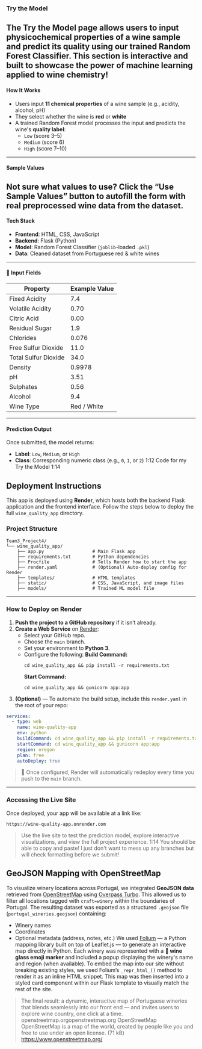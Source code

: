 ### Try the Model
The **Try the Model** page allows users to input physicochemical properties of a wine sample and predict its quality using our trained **Random Forest Classifier**.
This section is interactive and built to showcase the power of machine learning applied to wine chemistry!
---
#### How It Works
- Users input **11 chemical properties** of a wine sample (e.g., acidity, alcohol, pH)
- They select whether the wine is **red** or **white**
- A trained Random Forest model processes the input and predicts the wine's **quality label**:
  - `Low` (score 3–5)
  - `Medium` (score 6)
  - `High` (score 7–10)
---
#### Sample Values
Not sure what values to use? Click the **“Use Sample Values”** button to autofill the form with real preprocessed wine data from the dataset.
---
#### Tech Stack
- **Frontend**: HTML, CSS, JavaScript
- **Backend**: Flask (Python)
- **Model**: Random Forest Classifier (`joblib`-loaded `.pkl`)
- **Data**: Cleaned dataset from Portuguese red & white wines
---
#### :receipt: Input Fields
| Property                 | Example Value |
|--------------------------|---------------|
| Fixed Acidity            | 7.4           |
| Volatile Acidity         | 0.70          |
| Citric Acid              | 0.00          |
| Residual Sugar           | 1.9           |
| Chlorides                | 0.076         |
| Free Sulfur Dioxide      | 11.0          |
| Total Sulfur Dioxide     | 34.0          |
| Density                  | 0.9978        |
| pH                       | 3.51          |
| Sulphates                | 0.56          |
| Alcohol                  | 9.4           |
| Wine Type                | Red / White   |
---
#### Prediction Output
Once submitted, the model returns:
- **Label**: `Low`, `Medium`, or `High`
- **Class**: Corresponding numeric class (e.g., `0`, `1`, or `2`)
1:12
Code for my Try the Model
1:14
## Deployment Instructions
This app is deployed using **Render**, which hosts both the backend Flask application and the frontend interface. Follow the steps below to deploy the full `wine_quality_app` directory.
### Project Structure
```
Team3_Project4/
└── wine_quality_app/
    ├── app.py                  # Main Flask app
    ├── requirements.txt        # Python dependencies
    ├── Procfile                # Tells Render how to start the app
    ├── render.yaml             # (Optional) Auto-deploy config for Render
    ├── templates/              # HTML templates
    ├── static/                 # CSS, JavaScript, and image files
    ├── models/                 # Trained ML model file
```
---
### How to Deploy on Render
1. **Push the project to a GitHub repository** if it isn’t already.
2. **Create a Web Service** on [Render](https://render.com):
   - Select your GitHub repo.
   - Choose the `main` branch.
   - Set your environment to **Python 3**.
   - Configure the following:
     **Build Command:**
     ```
     cd wine_quality_app && pip install -r requirements.txt
     ```
     **Start Command:**
     ```
     cd wine_quality_app && gunicorn app:app
     ```
3. **(Optional)** — To automate the build setup, include this `render.yaml` in the root of your repo:
```yaml
services:
  - type: web
    name: wine-quality-app
    env: python
    buildCommand: cd wine_quality_app && pip install -r requirements.txt
    startCommand: cd wine_quality_app && gunicorn app:app
    region: oregon
    plan: free
    autoDeploy: true
```
> :repeat: Once configured, Render will automatically redeploy every time you push to the `main` branch.
---
### Accessing the Live Site
Once deployed, your app will be available at a link like:
```
https://wine-quality-app.onrender.com
```
> Use the live site to test the prediction model, explore interactive visualizations, and view the full project experience.
1:14
You should be able to copy and paste! I just don't want to mess up any branches but will check formatting before we submit!

## GeoJSON Mapping with OpenStreetMap
To visualize winery locations across Portugal, we integrated **GeoJSON data** retrieved from [OpenStreetMap](https://www.openstreetmap.org/) using [Overpass Turbo](https://overpass-turbo.eu/). This allowed us to filter all locations tagged with `craft=winery` within the boundaries of Portugal.
The resulting dataset was exported as a structured `.geojson` file (`portugal_wineries.geojson`) containing:
- Winery names
- Coordinates
- Optional metadata (address, notes, etc.)
We used [Folium](https://python-visualization.github.io/folium/) — a Python mapping library built on top of Leaflet.js — to generate an interactive map directly in Python. Each winery was represented with a **:wine_glass: wine glass emoji marker** and included a popup displaying the winery's name and region (when available).
To embed the map into our site without breaking existing styles, we used Folium’s `_repr_html_()` method to render it as an inline HTML snippet. This map was then inserted into a styled card component within our Flask template to visually match the rest of the site.
> The final result: a dynamic, interactive map of Portuguese wineries that blends seamlessly into our front end — and invites users to explore wine country, one click at a time.
openstreetmap.orgopenstreetmap.org
OpenStreetMap
OpenStreetMap is a map of the world, created by people like you and free to use under an open license. (71 kB)
https://www.openstreetmap.org/
